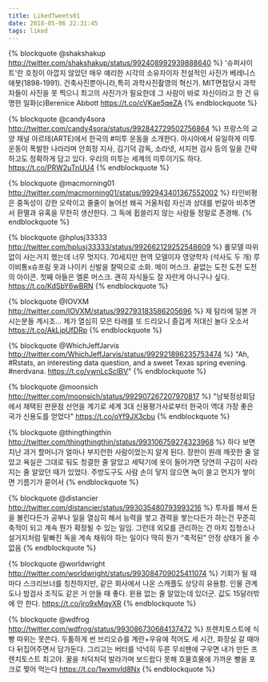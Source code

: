 ```yaml
---
title: LikedTweets01
date: 2018-05-06 22:31:45
tags: liked
---
```



{% blockquote @shakshakup http://twitter.com/shakshakup/status/992408992939888640 %} '슈퍼사이트'란 호칭이 아깝지 않았던 매우  예리한 시각의 소유자이자 전설적인 사진가 베레니스 애봇(1898-1991). 건축사진뿐아니라,특히 과학사진촬영의 혁신가. MIT면접당시 과학자들이 사진을 못 찍으니 최고의 사진가가 필요한데 그 사람이 바로 자신이라고 한 건 유명한 일화(c)Berenice Abbott https://t.co/cVKae5qeZA {% endblockquote %}

{% blockquote @candy4sora http://twitter.com/candy4sora/status/992842729502756864 %} 프랑스의 교양 채널 아르테(ARTE)에서 한국의 #미투 운동을 소개한다. 아시아에서 유일하게 미투 운동이 폭발한 나라라며 안희정 지사, 김기덕 감독, 소라넷, 서지현 검사 등의 일을 간략하고도 정확하게 담고 있다. 우리의 미투는 세계의 미투이기도 하다.
https://t.co/PRW2uTnUU4 {% endblockquote %}

{% blockquote @macmorning01 http://twitter.com/macmorning01/status/992943401367552002 %} 타인비평은 중독성이 강한 오락이고 줄줄이 늘어선 왜곡 거울처럼 자신과 상대를 번갈아 비추면서 환멸과 유혹을 무한히 생산한다. 그 독에 휩쓸리지 않는 사람들 정말로 존경해. {% endblockquote %}

{% blockquote @hplusj33333 http://twitter.com/hplusj33333/status/992662129252548609 %} 롤모델 따위 없이 사는거지 했는데 너무 멋지다. 70세지만 현역 모델이자 영양학자 (석사도 두 개) 루이비통x슈프림 옷과 나이키 신발을 찰떡으로 소화. 메이 머스크. 끝없는 도전 도전 도전의 아이콘. 첫째 아들은 엘론 머스크. 괜히 자식들도 잘 자란게 아니구나 싶다. https://t.co/KdSbY6wBRN {% endblockquote %}

{% blockquote @IOVXM http://twitter.com/IOVXM/status/992793183586205696 %} 제 탐라에 일본 가시는분들 계시조...
제가 열심히 모은 타래를 또 드리오니 즐겁게 저대신 놀다 오소서
 https://t.co/AkLjpUfDRp {% endblockquote %}

{% blockquote @WhichJeffJarvis http://twitter.com/WhichJeffJarvis/status/992921896235753474 %} "Ah, #Rstats, an interesting data question, and a sweet Texas spring evening. #nerdvana. https://t.co/vwnLcScIBV" {% endblockquote %}

{% blockquote @moonsich http://twitter.com/moonsich/status/992907267207970817 %} "남북정상회담에서 채택된 판문점 선언을 계기로 세계 3대 신용평가사로부터 한국이 역대 가장 좋은 국가 신용도를 얻었다"
https://t.co/oYf9JX3cbu {% endblockquote %}

{% blockquote @thingthingthin http://twitter.com/thingthingthin/status/993106759274323968 %} 하다 보면 지난 과거 할머니가 얼마나 부지런한 사람이었는지 알게 된다. 장판이 원래 깨끗한 줄 알았고 욕실은 그대로 둬도 청결한 줄 알았고 세탁기에 옷이 들어가면 당연히 구김이 사라지는 줄 알았던 때가 있었다. 주방도구도 사람 손이 닿지 않으면 녹이 쓸고 먼지가 쌓이면 기름기가 묻어서 {% endblockquote %}

{% blockquote @distancier http://twitter.com/distancier/status/993035480793993216 %} 투자를 해서 돈을 불린다든가 공부나 일을 열심히 해서 능력을 쌓고 경력을 쌓는다든가 하는건 꾸준히 축적이 되고 계속 뭔가 확장될 수 있는 일임. 그런데 외모를 관리하는 건 마치 집청소나 설거지처럼 밑빠진 독을 계속 채워야 하는 일이다 딱히 뭔가 “축적된” 안정 상태가 올 수 없음 {% endblockquote %}

{% blockquote @worldwright http://twitter.com/worldwright/status/993084709025411074 %} 기회가 될 때마다 스크리브너를 칭찬하지만, 같은 회사에서 나온 스캐플도 상당히 유용함. 인물 관계도나 밤검사 조직도 같은 거 만들 때 좋다. 윈용 없는 줄 알았는데 있더군. 값도 15달러밖에 안 한다. https://t.co/jro9xMqyXR {% endblockquote %}

{% blockquote @wdfrog http://twitter.com/wdfrog/status/993086730684137472 %} 프렌치토스트에 식빵 따위는 못쓴다. 두툼하게 썬 브리오슈를 계란+우유에 적어도 세 시간, 화장실 갈 때마다 뒤집어주면서 담가둔다. 그리고는 버터를 넉넉히 두른 무쇠팬에 구우면 내가 만든 프렌치토스트 최고야. 꿀을 처덕처덕 발라가며 보드랍다 못해 흐물흐물에 가까운 빵을 포크로 찢어 먹는다 https://t.co/1wxmvId8Nx {% endblockquote %}
